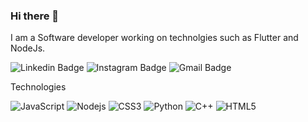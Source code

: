 ### Hi there 👋

I am a Software developer working on technolgies such as Flutter and NodeJs.

<img alt="Linkedin Badge" data-canonical-src="https://img.shields.io/badge/-Anupam%20Bhatt-blue?style=flat-square&amp;logo=Linkedin&amp;logoColor=white&amp;link=https://www.linkedin.com/in/anupam-bhatt/" style="max-width: 100%;"> <img src="https://camo.githubusercontent.com/b8bf80a4a1e158425257154eb59dfc99c28ac893e3a7612d1e7e25a73a771c94/68747470733a2f2f696d672e736869656c64732e696f2f62616467652f2d6c6f63616c686f7374646576656c6f7065722d707572706c653f7374796c653d666c61742d737175617265266c6f676f3d696e7374616772616d266c6f676f436f6c6f723d7768697465266c696e6b3d68747470733a2f2f696e7374616772616d2e636f6d2f6c6f63616c686f7374646576656c6f7065722f" alt="Instagram Badge" data-canonical-src="https://img.shields.io/badge/-localhostdeveloper-purple?style=flat-square&amp;logo=instagram&amp;logoColor=white&amp;link=https://instagram.com/localhostdeveloper/" style="max-width: 100%;"> <img src="https://camo.githubusercontent.com/04ecb7bf98156c524c714d7d03317e6b58946e4da92e4b92b98d2719202baf9f/68747470733a2f2f696d672e736869656c64732e696f2f62616467652f2d67617574616d616e616e6430323240676d61696c2e636f6d2d6331343433383f7374796c653d666c61742d737175617265266c6f676f3d476d61696c266c6f676f436f6c6f723d7768697465266c696e6b3d6d61696c746f3a67617574616d616e616e6430323240676d61696c2e636f6d" alt="Gmail Badge" data-canonical-src="https://img.shields.io/badge/-gautamanand022@gmail.com-c14438?style=flat-square&amp;logo=Gmail&amp;logoColor=white&amp;link=mailto:gautamanand022@gmail.com" style="max-width: 100%;">

Technologies

<img src="https://camo.githubusercontent.com/cf1a0ef083a2372d7f66b4691d5d25bfd8c098f42871e8da90edb1f32ed187c4/68747470733a2f2f696d672e736869656c64732e696f2f62616467652f2d4a6176615363726970742d626c61636b3f7374796c653d666c61742d737175617265266c6f676f3d6a617661736372697074" alt="JavaScript" data-canonical-src="https://img.shields.io/badge/-JavaScript-black?style=flat-square&amp;logo=javascript" style="max-width: 100%;"> <img src="https://camo.githubusercontent.com/cec92673ea713fa89ba2ae2033daf5851f6f39393ff5b93231aa707d424638d9/68747470733a2f2f696d672e736869656c64732e696f2f62616467652f2d4e6f64656a732d626c61636b3f7374796c653d666c61742d737175617265266c6f676f3d4e6f64652e6a73" alt="Nodejs" data-canonical-src="https://img.shields.io/badge/-Nodejs-black?style=flat-square&amp;logo=Node.js" style="max-width: 100%;"> <img src="https://camo.githubusercontent.com/2435c2a64789b8a71c701a1a593b4a6e6869789bfb0626e515dc2a6b6dffa6c5/68747470733a2f2f696d672e736869656c64732e696f2f62616467652f2d435353332d3135373242363f7374796c653d666c61742d737175617265266c6f676f3d63737333" alt="CSS3" data-canonical-src="https://img.shields.io/badge/-CSS3-1572B6?style=flat-square&amp;logo=css3" style="max-width: 100%;"> <img src="https://camo.githubusercontent.com/66827c53581cfee18c55618697d74a3c6167932d3c1980fba2019ef7a3e553b0/68747470733a2f2f696d672e736869656c64732e696f2f62616467652f2d507974686f6e2d626c61636b3f7374796c653d666c61742d737175617265266c6f676f3d507974686f6e" alt="Python" data-canonical-src="https://img.shields.io/badge/-Python-black?style=flat-square&amp;logo=Python" style="max-width: 100%;"> <img src="https://camo.githubusercontent.com/8f43425702111cf74b8533f47f540e0800740979cdd6a0d59fafef11d1287cc1/68747470733a2f2f696d672e736869656c64732e696f2f62616467652f2d432b2b2d3030353939433f7374796c653d666c61742d737175617265266c6f676f3d63" alt="C++" data-canonical-src="https://img.shields.io/badge/-C++-00599C?style=flat-square&amp;logo=c" style="max-width: 100%;"> <img src="https://camo.githubusercontent.com/0c3a16a22ae058cfe38a06dc9ea16404cf006409262f547c9ccfa3ec8b30f71e/68747470733a2f2f696d672e736869656c64732e696f2f62616467652f2d48544d4c352d4533344632363f7374796c653d666c61742d737175617265266c6f676f3d68746d6c35266c6f676f436f6c6f723d7768697465" alt="HTML5" data-canonical-src="https://img.shields.io/badge/-HTML5-E34F26?style=flat-square&amp;logo=html5&amp;logoColor=white" style="max-width: 100%;">
